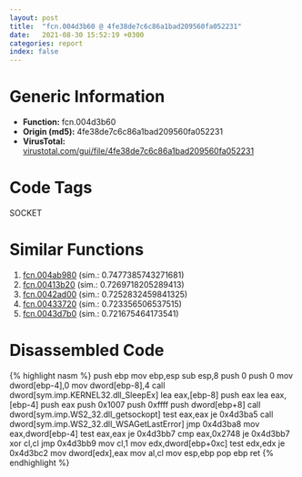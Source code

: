 ```yaml
---
layout: post
title:  "fcn.004d3b60 @ 4fe38de7c6c86a1bad209560fa052231"
date:   2021-08-30 15:52:19 +0300
categories: report
index: false
---
```


# Generic Information
- **Function:** fcn.004d3b60
- **Origin (md5):** 4fe38de7c6c86a1bad209560fa052231
- **VirusTotal:** [virustotal.com/gui/file/4fe38de7c6c86a1bad209560fa052231][virustotal_ref]

# Code Tags
<span class="tag" id="SOCKET">SOCKET</span>


# Similar Functions

1. [fcn.004ab980][similar_1_ref] (sim.: 0.7477385743271681)
2. [fcn.00413b20][similar_2_ref] (sim.: 0.7269718205289413)
3. [fcn.0042ad00][similar_3_ref] (sim.: 0.7252832459841325)
4. [fcn.00433720][similar_4_ref] (sim.: 0.723356506537515)
5. [fcn.0043d7b0][similar_5_ref] (sim.: 0.721675464173541)


# Disassembled Code

{% highlight nasm %}
push ebp
mov ebp,esp
sub esp,8
push 0
push 0
mov dword[ebp-4],0
mov dword[ebp-8],4
call dword[sym.imp.KERNEL32.dll_SleepEx]
lea eax,[ebp-8]
push eax
lea eax,[ebp-4]
push eax
push 0x1007
push 0xffff
push dword[ebp+8]
call dword[sym.imp.WS2_32.dll_getsockopt]
test eax,eax
je 0x4d3ba5
call dword[sym.imp.WS2_32.dll_WSAGetLastError]
jmp 0x4d3ba8
mov eax,dword[ebp-4]
test eax,eax
je 0x4d3bb7
cmp eax,0x2748
je 0x4d3bb7
xor cl,cl
jmp 0x4d3bb9
mov cl,1
mov edx,dword[ebp+0xc]
test edx,edx
je 0x4d3bc2
mov dword[edx],eax
mov al,cl
mov esp,ebp
pop ebp
ret 
{% endhighlight %}


[similar_1_ref]: /report/fcn.004ab980@1160595edb203a63cb2ca3ce2ff04f47
[similar_2_ref]: /report/fcn.00413b20@3b2d901eaca41ce14deca6a48c0c801a
[similar_3_ref]: /report/fcn.0042ad00@4fe38de7c6c86a1bad209560fa052231
[similar_4_ref]: /report/fcn.00433720@279a61b1e76da49531f1f16fd1102a2d
[similar_5_ref]: /report/fcn.0043d7b0@17d73cbafe6dd96dd6f2291fab06fbb5
[virustotal_ref]: https://www.virustotal.com/gui/file/4fe38de7c6c86a1bad209560fa052231